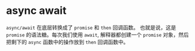 # async await

`async/await` 在底层转换成了 `promise` 和 `then` 回调函数。
也就是说，这是 `promise` 的语法糖。每次我们使用 `await`, 解释器都创建一个 `promise` 对象，然后把剩下的 `async` 函数中的操作放到 `then` 回调函数中。

